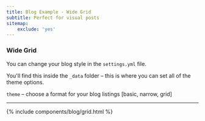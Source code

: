 ```yaml
---
title: Blog Example - Wide Grid
subtitle: Perfect for visual posts
sitemap:
    exclude: 'yes'
---
```


### Wide Grid
You can change your blog style in the `settings.yml` file.

You'll find this inside the `_data` folder – this is where you can set all of the theme options.

`theme` – choose a format for your blog listings [basic, narrow, grid]

---

 {% include components/blog/grid.html %}  



